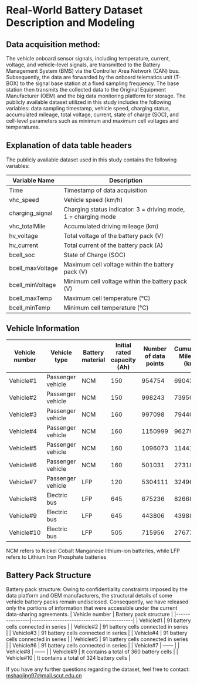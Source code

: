 # Real-World Battery Dataset Description and Modeling

## Data acquisition method:
The vehicle onboard sensor signals, including temperature, current, voltage, and vehicle-level signals, are transmitted to the Battery Management System (BMS) via the Controller Area Network (CAN) bus. Subsequently, 
the data are forwarded by the onboard telematics unit (T-BOX) to the signal base station at a fixed sampling frequency. The base station then transmits the collected data to the Original Equipment Manufacturer (OEM) and the big data monitoring platform for storage. 
The publicly available dataset utilized in this study includes the following variables: data sampling timestamp, vehicle speed, charging status, accumulated mileage, total voltage, current, state of charge (SOC), and cell-level parameters such as minimum and maximum cell voltages and temperatures.

## Explanation of data table headers

The publicly available dataset used in this study contains the following variables:

| Variable Name | Description |
| -------------- | ----------- |
| Time | Timestamp of data acquisition |
| vhc_speed | Vehicle speed (km/h) |
| charging_signal | Charging status indicator: 3 = driving mode, 1 = charging mode |
| vhc_totalMile | Accumulated driving mileage (km) |
| hv_voltage | Total voltage of the battery pack (V) |
| hv_current | Total current of the battery pack (A) |
| bcell_soc | State of Charge (SOC) |
| bcell_maxVoltage | Maximum cell voltage within the battery pack (V) |
| bcell_minVoltage | Minimum cell voltage within the battery pack (V) |
| bcell_maxTemp | Maximum cell temperature (°C) |
| bcell_minTemp | Minimum cell temperature (°C) |


## Vehicle Information

| Vehicle number | Vehicle type     | Battery material | Initial rated capacity (Ah) | Number of data points | Cumulative Mileage (km) | Sampling frequency (Hz) |
|----------------|------------------|-------------------|-----------------------------|-----------------------|-------------------------|-------------------------|
| Vehicle#1      | Passenger vehicle | NCM              | 150                         | 954754                | 69043                   | 0.1                     |
| Vehicle#2      | Passenger vehicle | NCM              | 150                         | 998243                | 73950                   | 0.1                     |
| Vehicle#3      | Passenger vehicle | NCM              | 160                         | 997098                | 79440                   | 0.1                     |
| Vehicle#4      | Passenger vehicle | NCM              | 160                         | 1150999               | 96279                   | 0.1                     |
| Vehicle#5      | Passenger vehicle | NCM              | 160                         | 1096073               | 114413                  | 0.1                     |
| Vehicle#6      | Passenger vehicle | NCM              | 160                         | 501031                | 27318                   | 0.1                     |
| Vehicle#7      | Passenger vehicle | LFP              | 120                         | 5304111               | 32496                   | 0.5                     |
| Vehicle#8      | Electric bus      | LFP              | 645                         | 675236                | 82668                   | 0.1                     |
| Vehicle#9      | Electric bus      | LFP              | 645                         | 443806                | 43988                   | 0.1                     |
| Vehicle#10     | Electric bus      | LFP              | 505                         | 715956                | 27677                   | 0.1                     |

NCM refers to Nickel Cobalt Manganese lithium-ion batteries, while LFP refers to Lithium Iron Phosphate batteries


## Battery Pack Structure

Battery pack structure: Owing to confidentiality constraints imposed by the data platform and OEM manufacturers, the structural details of some vehicle battery packs remain undisclosed. Consequently, 
we have released only the portions of information that were accessible under the current data-sharing agreements.
| Vehicle number | Battery pack structure                  |
|----------------|-------------------------------------------|
| Vehicle#1      | 91 battery cells connected in series     |
| Vehicle#2      | 91 battery cells connected in series     |
| Vehicle#3      | 91 battery cells connected in series     |
| Vehicle#4      | 91 battery cells connected in series     |
| Vehicle#5      | 91 battery cells connected in series     |
| Vehicle#6      | 91 battery cells connected in series     |
| Vehicle#7      | ——                                       |
| Vehicle#8      | ——                                       |
| Vehicle#9      | It contains a total of 360 battery cells |
| Vehicle#10     | It contains a total of 324 battery cells |


If you have any further questions regarding the dataset, feel free to contact: mshaojing97@mail.scut.edu.cn





